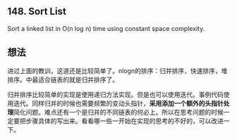 ## 148. Sort List

Sort a linked list in O(n log n) time using constant space complexity.

## 想法

进过上面的教训，这道还是比较简单了。nlogn的排序：归并排序，快速排序，堆排序。中最适合链表的就是归并排序了。

归并排序比较简单的实现是使用递归方法实现。但是也可以使用迭代。事例代码使用迭代。同样归并的时候也需要频繁的变动头指针，**采用添加一个额外的头指针处理**简化问题。难点还有一个是归并的不同链表的何必上。所以在思考问题的时候一定要把步骤具体的写出来。看看哪一些一开始在实现的思考的不好的，可以改进一下。